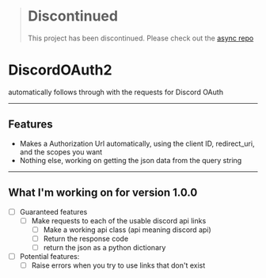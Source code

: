 > # Discontinued
>
> This project has been discontinued. Please check out the [async repo](https://github.com/disoauth/Async-DisOAuth2) 


# DiscordOAuth2
automatically follows through with the requests for Discord OAuth





***

## Features
- Makes a Authorization Url automatically, using the client ID, redirect_uri, and the scopes you want
- Nothing else, working on getting the json data from the query string

***

## What I'm working on for version 1.0.0

- [ ] Guaranteed features
  - [ ] Make requests to each of the usable discord api links
    - [ ] Make a working api class (api meaning discord api)
    - [ ] Return the response code
    - [ ] return the json as a python dictionary
     
- [ ] Potential features:
  - [ ] Raise errors when you try to use links that don't exist
